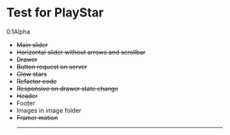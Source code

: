 # Test for PlayStar

0.1Alpha
<ul>
<li><strike>Main slider</strike>
<li><strike>Horizontal slider without arrows and scrollbar</strike>
<li><strike>Drawer</strike>
<li><strike>Button request on server</strike>
<li><strike>Glow stars</strike>
<li><strike>Refactor code</strike>
<li><strike>Responsive on drawer state change</strike>
<li><strike>Header</strike>
<li>Footer
<li>Images in image folder
<li><strike>Framer motion</strike>


___________________
</ul>